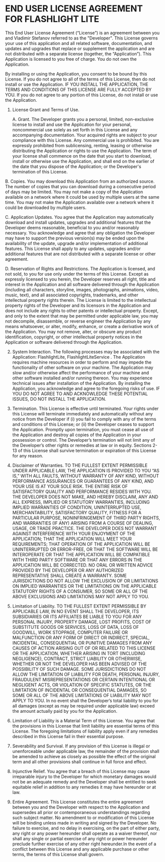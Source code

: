 # END USER LICENSE AGREEMENT FOR FLASHLIGHT LITE

This End User License Agreement (“License”) is an agreement between you and Vladimir Stefanov referred to as the "Developer".
This License governs your use of this application and all related software, documentation, and updates and upgrades that replace or supplement the application and are not distributed with a separate license (together, the “Application”). This Application is licensed to you free of charge. You do not own the Application.

By installing or using the Application, you consent to be bound by this License.  If you do not agree to all of the terms of this License, then do not install or use the Application. IF YOU INSTALL THE APPLICATION, THE TERMS AND CONDITIONS OF THIS LICENSE ARE FULLY ACCEPTED BY YOU.  If you do not agree to any portion of this License, do not install or use the Application.

1. License Grant and Terms of Use.
  
    A. Grant.
The Developer grants you a personal, limited, non-exclusive license to install and use the Application for your personal, noncommercial use solely as set forth in this License and any accompanying documentation. Your acquired rights are subject to your compliance with this License. Any commercial use is prohibited. You are expressly prohibited from sublicensing, renting, leasing or otherwise distributing the Application or rights to use the Application. The term of your license shall commence on the date that you start to download, install or otherwise use the Application, and shall end on the earlier of the date that you dispose of the Application; or the Developer's termination of this License.
  
  B. Copies.
You may download this Application from an authorized source. The number of copies that you can download during a consecutive period of days may be limited.  You may not make a copy of the Application available on a network where it could be used by multiple users at the same time. You may not make the Application available over a network where it could be downloaded by multiple users.  

  C. Application Updates.
You agree that the Application may automatically download and install updates, upgrades and additional features that the Developer deems reasonable, beneficial to you and/or reasonably necessary.  You acknowledge and agree that any obligation the Developer may have to support the previous version(s) may be ended upon the availability of the update, upgrade and/or implementation of additional features.  This License shall apply to any updates, upgrades and/or additional features that are not distributed with a separate license or other agreement.

  D. Reservation of Rights and Restrictions.
The Application is licensed, and not sold, to you for use only under the terms of this License. Except as expressly licensed to you herein, the Developer reserves all right, title and interest in the Application and all software delivered through the Application (including all characters, storyline, images, photographs, animations, video, music, text), and all associated copyrights, trademarks, and other intellectual property rights therein.  The License is limited to the intellectual property rights of the Developer and its licensors in the Application and does not include any rights to other patents or intellectual property. Except, and only to the extent that may be permitted under applicable law, you may not decompile, disassemble, or reverse engineer the Application by any means whatsoever, or alter, modify, enhance, or create a derivative work of the Application.  You may not remove, alter, or obscure any product identification, copyright, or other intellectual property notices in the Application or software delivered through the Application.

2. System Interaction.
The following processes may be associated with the Application: FlashlightLite, FlashlightLiteService . The Application requires machine resources in order to perform and may impede the functionality of other software on your machine.  The Application may slow and/or otherwise affect the performance of your machine and other software installed and/or running thereon.  You may experience technical issues after installation of the Application.  By installing the Application, you acknowledge and agree to the foregoing risks of use.  IF YOU DO NOT AGREE TO AND ACKNOWLEDGE THESE POTENTIAL ISSUES, DO NOT INSTALL THE APPLICATION.

3. Termination.
This License is effective until terminated. Your rights under this License will terminate immediately and automatically without any notice from the Developer if (i) you fail to comply with any of the terms and conditions of this License; or (ii) the Developer ceases to support the Application. Promptly upon termination, you must cease all use of the Application and destroy all copies of the Application in your possession or control. The Developer’s termination will not limit any of the Developer’s other rights or remedies at law or in equity. Sections 2-13 of this License shall survive termination or expiration of this License for any reason.

4. Disclaimer of Warranties.
TO THE FULLEST EXTENT PERMISSIBLE UNDER APPLICABLE LAW, THE APPLICATION IS PROVIDED TO YOU “AS IS,” WITH ALL FAULTS, WITHOUT WARRANTY OF ANY KIND, WITHOUT PERFORMANCE ASSURANCES OR GUARANTEES OF ANY KIND, AND YOUR USE IS AT YOUR SOLE RISK. THE ENTIRE RISK OF SATISFACTORY QUALITY AND PERFORMANCE RESIDES WITH YOU. THE DEVELOPER DOES NOT MAKE, AND HEREBY DISCLAIM, ANY AND ALL EXPRESS, IMPLIED OR STATUTORY WARRANTIES, INCLUDING IMPLIED WARRANTIES OF CONDITION, UNINTERRUPTED USE, MERCHANTABILITY, SATISFACTORY QUALITY, FITNESS FOR A PARTICULAR PURPOSE, NONINFRINGEMENT OF THIRD PARTY RIGHTS, AND WARRANTIES (IF ANY) ARISING FROM A COURSE OF DEALING, USAGE, OR TRADE PRACTICE. THE DEVELOPER DOES NOT WARRANT AGAINST INTERFERENCE WITH YOUR ENJOYMENT OF THE APPLICATION; THAT THE APPLICATION WILL MEET YOUR REQUIREMENTS; THAT OPERATION OF THE APPLICATION WILL BE UNINTERRUPTED OR ERROR-FREE, OR THAT THE SOFTWARE WILL BE INTEROPERATE OR THAT THE APPLICATION WILL BE COMPATIBLE WITH THIRD PARTY SOFTWARE OR THAT ANY ERRORS IN THE APPLICATION WILL BE CORRECTED. NO ORAL OR WRITTEN ADVICE PROVIDED BY THE DEVELOPER OR ANY AUTHORIZED REPRESENTATIVE SHALL CREATE A WARRANTY. SOME JURISDICTIONS DO NOT ALLOW THE EXCLUSION OF OR LIMITATIONS ON IMPLIED WARRANTIES OR THE LIMITATIONS ON THE APPLICABLE STATUTORY RIGHTS OF A CONSUMER, SO SOME OR ALL OF THE ABOVE EXCLUSIONS AND LIMITATIONS MAY NOT APPLY TO YOU.

5. Limitation of Liability.
TO THE FULLEST EXTENT PERMISSIBLE BY APPLICABLE LAW, IN NO EVENT SHALL THE DEVELOPER, ITS SUBSIDIARIES OR ITS AFFILIATES BE LIABLE TO YOU FOR ANY PERSONAL INJURY, PROPERTY DAMAGE, LOST PROFITS, COST OF SUBSTITUTE GOODS OR SERVICES, LOSS OF DATA, LOSS OF GOODWILL, WORK STOPPAGE, COMPUTER FAILURE OR MALFUNCTION OR ANY FORM OF DIRECT OR INDIRECT, SPECIAL, INCIDENTAL, CONSEQUENTIAL OR PUNITIVE DAMAGES FROM ANY CAUSES OF ACTION ARISING OUT OF OR RELATED TO THIS LICENSE OR THE APPLICATION, WHETHER ARISING IN TORT (INCLUDING NEGLIGENCE), CONTRACT, STRICT LIABILITY OR OTHERWISE, WHETHER OR NOT THE DEVELOPER HAS BEEN ADVISED OF THE POSSIBILITY OF SUCH DAMAGE.  SOME JURISDICTIONS DO NOT ALLOW THE LIMITATION OF LIABILITY FOR DEATH, PERSONAL INJURY, FRAUDULENT MISREPRESENTATIONS OR CERTAIN INTENTIONAL OR NEGLIGENT ACTS, OR VIOLATION OF SPECIFIC STATUTES, OR THE LIMITATION OF INCIDENTAL OR CONSEQUENTIAL DAMAGES, SO SOME OR ALL OF THE ABOVE LIMITATIONS OF LIABILITY MAY NOT APPLY TO YOU. In no event shall the Developer’s total liability to you for all damages (except as may be required under applicable law) exceed the amount actually paid by you for the Application.

6. Limitation of Liability is a Material Term of this License.
You agree that the provisions in this License that limit liability are essential terms of this License.  The foregoing limitations of liability apply even if any remedies described in this License fail in their essential purpose.

7. Severability and Survival.
If any provision of this License is illegal or unenforceable under applicable law, the remainder of the provision shall be amended to achieve as closely as possible the effect of the original term and all other provisions shall continue in full force and effect.

8. Injunctive Relief.
You agree that a breach of this License may cause irreparable injury to the Developer for which monetary damages would not be an adequate remedy and the Developer shall be entitled to seek equitable relief in addition to any remedies it may have hereunder or at law.

9. Entire Agreement.
This License constitutes the entire agreement between you and the Developer with respect to the Application and supersedes all prior or contemporaneous understandings regarding such subject matter.  No amendment to or modification of this License will be binding unless made in writing and signed by the Developer. No failure to exercise, and no delay in exercising, on the part of either party, any right or any power hereunder shall operate as a waiver thereof, nor shall any single or partial exercise of any right or power hereunder preclude further exercise of any other right hereunder.In the event of a conflict between this License and any applicable purchase or other terms, the terms of this License shall govern.
